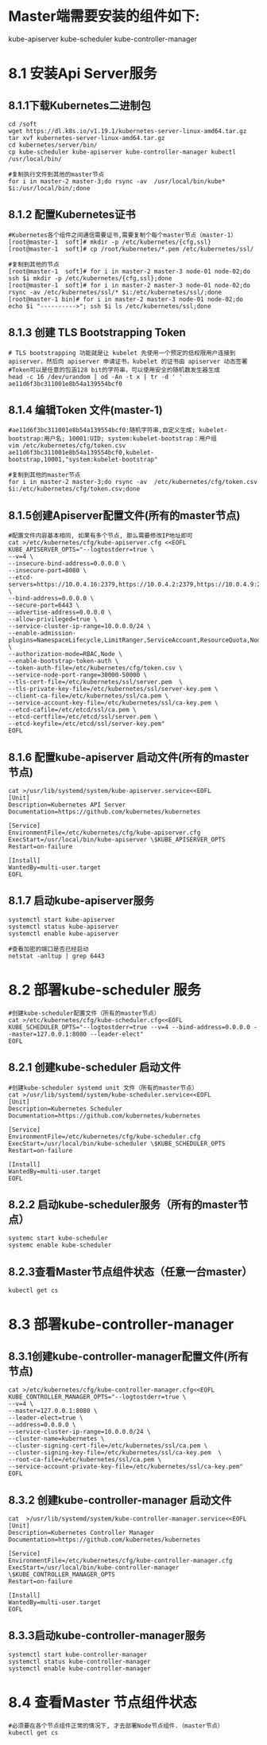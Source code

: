 # Master端需要安装的组件如下:

kube-apiserver
kube-scheduler
kube-controller-manager

# 8.1 安装Api Server服务

## 8.1.1下载Kubernetes二进制包

```shell
cd /soft
wget https://dl.k8s.io/v1.19.1/kubernetes-server-linux-amd64.tar.gz
tar xvf kubernetes-server-linux-amd64.tar.gz 
cd kubernetes/server/bin/
cp kube-scheduler kube-apiserver kube-controller-manager kubectl /usr/local/bin/

#复制执行文件到其他的master节点
for i in master-2 master-3;do rsync -av  /usr/local/bin/kube* $i:/usr/local/bin/;done
```

## 8.1.2 配置Kubernetes证书

```shell
#Kubernetes各个组件之间通信需要证书,需要复制个每个master节点（master-1）
[root@master-1  soft]# mkdir -p /etc/kubernetes/{cfg,ssl}
[root@master-1  soft]# cp /root/kubernetes/*.pem /etc/kubernetes/ssl/

#复制到其他的节点
[root@master-1  soft]# for i in master-2 master-3 node-01 node-02;do ssh $i mkdir -p /etc/kubernetes/{cfg,ssl};done
[root@master-1  soft]# for i in master-2 master-3 node-01 node-02;do rsync -av /etc/kubernetes/ssl/* $i:/etc/kubernetes/ssl/;done
[root@master-1 bin]# for i in master-2 master-3 node-01 node-02;do echo $i "---------->"; ssh $i ls /etc/kubernetes/ssl;done
```

## 8.1.3 创建 TLS Bootstrapping Token

```shell
# TLS bootstrapping 功能就是让 kubelet 先使用一个预定的低权限用户连接到 apiserver，然后向 apiserver 申请证书，kubelet 的证书由 apiserver 动态签署
#Token可以是任意的包涵128 bit的字符串，可以使用安全的随机数发生器生成
head -c 16 /dev/urandom | od -An -t x | tr -d ' '
ae11d6f3bc311001e8b54a139554bcf0
```

## 8.1.4 编辑Token 文件(master-1)

```shell
#ae11d6f3bc311001e8b54a139554bcf0:随机字符串,自定义生成; kubelet-bootstrap:用户名; 10001:UID; system:kubelet-bootstrap：用户组
vim /etc/kubernetes/cfg/token.csv
ae11d6f3bc311001e8b54a139554bcf0,kubelet-bootstrap,10001,"system:kubelet-bootstrap"

#复制到其他的master节点
for i in master-2 master-3;do rsync -av  /etc/kubernetes/cfg/token.csv $i:/etc/kubernetes/cfg/token.csv;done
```

## 8.1.5创建Apiserver配置文件(所有的master节点)

```shell
#配置文件内容基本相同, 如果有多个节点, 那么需要修改IP地址即可
cat >/etc/kubernetes/cfg/kube-apiserver.cfg <<EOFL
KUBE_APISERVER_OPTS="--logtostderr=true \
--v=4 \
--insecure-bind-address=0.0.0.0 \
--insecure-port=8080 \
--etcd-servers=https://10.0.4.16:2379,https://10.0.4.2:2379,https://10.0.4.9:2379 \
--bind-address=0.0.0.0 \
--secure-port=6443 \
--advertise-address=0.0.0.0 \
--allow-privileged=true \
--service-cluster-ip-range=10.0.0.0/24 \
--enable-admission-plugins=NamespaceLifecycle,LimitRanger,ServiceAccount,ResourceQuota,NodeRestriction \
--authorization-mode=RBAC,Node \
--enable-bootstrap-token-auth \
--token-auth-file=/etc/kubernetes/cfg/token.csv \
--service-node-port-range=30000-50000 \
--tls-cert-file=/etc/kubernetes/ssl/server.pem  \
--tls-private-key-file=/etc/kubernetes/ssl/server-key.pem \
--client-ca-file=/etc/kubernetes/ssl/ca.pem \
--service-account-key-file=/etc/kubernetes/ssl/ca-key.pem \
--etcd-cafile=/etc/etcd/ssl/ca.pem \
--etcd-certfile=/etc/etcd/ssl/server.pem \
--etcd-keyfile=/etc/etcd/ssl/server-key.pem"
EOFL
```

## 8.1.6 配置kube-apiserver 启动文件(所有的master节点)

```shell
cat >/usr/lib/systemd/system/kube-apiserver.service<<EOFL
[Unit]
Description=Kubernetes API Server
Documentation=https://github.com/kubernetes/kubernetes

[Service]
EnvironmentFile=/etc/kubernetes/cfg/kube-apiserver.cfg
ExecStart=/usr/local/bin/kube-apiserver \$KUBE_APISERVER_OPTS
Restart=on-failure

[Install]
WantedBy=multi-user.target
EOFL
```

## 8.1.7 启动kube-apiserver服务

```shell
systemctl start kube-apiserver
systemctl status kube-apiserver
systemctl enable kube-apiserver

#查看加密的端口是否已经启动
netstat -anltup | grep 6443
```

# 8.2 部署kube-scheduler 服务

```shell
#创建kube-scheduler配置文件（所有的master节点）
cat >/etc/kubernetes/cfg/kube-scheduler.cfg<<EOFL
KUBE_SCHEDULER_OPTS="--logtostderr=true --v=4 --bind-address=0.0.0.0 --master=127.0.0.1:8080 --leader-elect"
EOFL
```

## 8.2.1 创建kube-scheduler 启动文件

```shell
#创建kube-scheduler systemd unit 文件（所有的master节点）
cat >/usr/lib/systemd/system/kube-scheduler.service<<EOFL
[Unit]
Description=Kubernetes Scheduler
Documentation=https://github.com/kubernetes/kubernetes

[Service]
EnvironmentFile=/etc/kubernetes/cfg/kube-scheduler.cfg
ExecStart=/usr/local/bin/kube-scheduler \$KUBE_SCHEDULER_OPTS
Restart=on-failure

[Install]
WantedBy=multi-user.target
EOFL
```

## 8.2.2 启动kube-scheduler服务（所有的master节点）

```shell
systemc	start kube-scheduler
systemc	enable kube-scheduler
```

## 8.2.3查看Master节点组件状态（任意一台master）

```shell
kubectl get cs
```

# 8.3 部署kube-controller-manager

## 8.3.1创建kube-controller-manager配置文件(所有节点)

```shell
cat >/etc/kubernetes/cfg/kube-controller-manager.cfg<<EOFL
KUBE_CONTROLLER_MANAGER_OPTS="--logtostderr=true \
--v=4 \
--master=127.0.0.1:8080 \
--leader-elect=true \
--address=0.0.0.0 \
--service-cluster-ip-range=10.0.0.0/24 \
--cluster-name=kubernetes \
--cluster-signing-cert-file=/etc/kubernetes/ssl/ca.pem \
--cluster-signing-key-file=/etc/kubernetes/ssl/ca-key.pem  \
--root-ca-file=/etc/kubernetes/ssl/ca.pem \
--service-account-private-key-file=/etc/kubernetes/ssl/ca-key.pem"
EOFL
```

## 8.3.2 创建kube-controller-manager 启动文件

```shell
cat  >/usr/lib/systemd/system/kube-controller-manager.service<<EOFL
[Unit]
Description=Kubernetes Controller Manager
Documentation=https://github.com/kubernetes/kubernetes

[Service]
EnvironmentFile=/etc/kubernetes/cfg/kube-controller-manager.cfg
ExecStart=/usr/local/bin/kube-controller-manager \$KUBE_CONTROLLER_MANAGER_OPTS
Restart=on-failure

[Install]
WantedBy=multi-user.target
EOFL
```

## 8.3.3启动kube-controller-manager服务

```shell
systemctl start kube-controller-manager
systemctl status kube-controller-manager
systemctl enable kube-controller-manager
```

# 8.4 查看Master 节点组件状态

```shell
#必须要在各个节点组件正常的情况下, 才去部署Node节点组件.（master节点）
kubectl get cs
```

